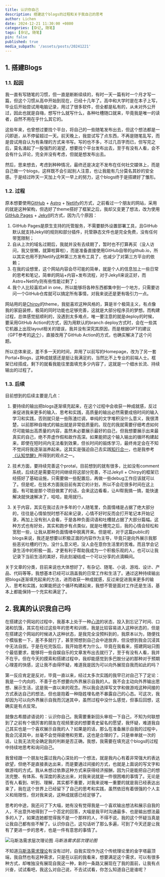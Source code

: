 ```yaml
---
title: 认识你自己
description: 搭建这个blogs的过程和关于我自己的思考
author: Lichen
date: 2024-12-21 11:30:00 +0800
categories: [杂记, 随笔]
tags: [杂记, 随笔]
pin: false
published: true
media_subpath: '/assets/posts/20241221'
---
```


## 1. 搭建Blogs

### 1.1. 起因

我一直有写随笔的习惯，但一直是断断续续的，有时一天一篇有时一个月才写一篇，但这个习惯从高中开始到现在，已经十几年了。高中和大学时是在本子上写，毕业后开始尝试用电脑记录，用过了很多软件，但全都是私有的，从未对外公开过，因此也就是自嗨，想写什么就写什么，各种吐槽随口就来，毕竟我是唯一的读者，自然不用在乎什么其它的。

这些年来，也曾想过要找个平台，将自己的一些随笔发布出去，但这个想法都是一闪即逝，从不停留超过一天。前天晚上，我尝试写了点东西，不再是随笔乱写，而是尝试用自认为有条理的方式来书写。写的也不多，不过几百字而已，但写完之后，莫名涌起了一股强烈的渴望，想要找个平台发布出去，至于有没有人看，会不会有什么评论，完全并没有考虑，但就是想发布出去。

然后，思来想去，考虑到种种情况，最终还是决定不发布在任何社交媒体上，而是自己做一个blogs，这样既不会引起别人注意，也让我能有几分莫名其妙的安全感。于是经过昨天一天加上今天一早上的努力，这个blogs终于是搭建好了雏形。

### 1.2. 过程

原本想要使用[GitHub](https://github.com) + [Astro](https://astro.build) + [Netlify](https://www.netlify.com)的方式，之前看过一个朋友的网站，采用的就是这种架构，但选好了theme搭好了框架之后，我却又变更了想法，改为使用[GitHub Pages](https://pages.github.com) + [Jekyll](https://jekyllrb.com)的方式，因为几个原因：

1. GitHub Pages是原生支持的托管服务，不需要额外设置部署工具，且GitHub默认就支持Jekyll的规则和部分插件，托管静态文件也是完全免费，没有任何带宽限制；
2. 自从上次的域名过期后，我就并没有去续期了，暂时也不打算再买（没人访问，我又很懒，就算啦算啦），而是准备直接使用GitHub自带的github.io，所以其实也用不到Netlify这种第三方发布工具了，也减少了对第三方平台的依赖；
3. 在我的设想里，这个网站内容会尽可能的简单，就是个人的信息加上一些日常的思考和笔记，简单的网站+内容+发布流程，对于Jekyll来说正好，而Astro+Netlify则有些性能过剩了；
4. 我个人比较喜欢all in one，所以能够将各种东西都集中到一个地方，只需要访问一个GitHub仓库就可以搞定所有事情，对我来说还是更有吸引力一点。

网站用的是[Chirpy](https://chirpy.cotes.page)的theme，我挺喜欢这种风格的，算是半个极简主义，有点像我的家庭装修，极简的同时功能也足够完善，这就是大部分程序员的梦想。而构建过程，总体感觉挺顺利的，没遇到太多难点，唯一要注意的就是deploy的时候，要采用GitHub Action的方式，因为用默认的branch deploy方式时，会在一些其它机器上出现layout相关的错误，我并没有深究其原因，而是根据GPT的建议（GPT参考的[这个](https://august295.github.io/posts/Chirpy本地部署/#622-问题)），直接改用了GitHub Action的方式，也确实解决了这个问题。

所以总体来说，差不多一天的时间，弃用了以前写的Homepage，改为了另一套Portal+Blogs，这种成就感还是挺让我满足的，当然比不上专业的前端人士。框架已经搭成，剩下的就看我能往里面填充多少内容了，这就是一个细水长流、持续输出的过程了。

### 1.3. 后续

目前想到的后续主要是几点：

1. 要持续的输出把blogs逐渐填充起来，在这个过程中会收获一种成就感，反过来促进我来更多的输入、思考和实践，高质量的输出必然需要成倍时间的输入学习和实践，否则就只是一些陈渣烂调，单纯的文字堆积没什么意义，我很清楚，以前那种自嗨式的输出就是非常低质量的。现在的我就需要仔细考虑如何尽可能输出高质量的内容，虽然未必要展示最好的自己，但我想要展示出来最真实的自己，绝不弄虚作假和故作高深。如果能把这个输入输出的循环构建起来，即使在短时间内无法看到效果，但长时间的锻炼学习，最终肯定会在不知不觉间将我逐渐滋养起来。这其实是强迫自己去实践[知行合一](https://zh.wikipedia.org/wiki/知行合一)，也是我参考[《认知觉醒》](https://book.douban.com/subject/35193035/)所得到的观点之一。

2. 技术方面，要持续完善这个protal，目前想到的就有很多，比如没有comment系统，后续还是需要花时间继续将这部分完善，不过Jekyll + Chirpy的框架已经搭好了基础设施，只需要做一些配置后，再做一些debug工作应该就可以了。但是呢，在技术方面我目前有其它的计划，所以不会花很多时间在这上面，有可能是那个项目做累了的话，会来这边看看，让AI帮我搞一搞，能快速解决就快速解决了，哈哈，能用就行。

3. 关于内容，其实在我过去许多年的个人随笔里，负面情绪是占据了绝大部分的，往往是心情愉悦时想不起来记录，心情不好时反而会打开笔记本开始记录，再加上没有别人会看，于是各种负面词语和吐槽就占据了大部分篇幅。这种方式也有好处，其实和跑步有点类似，就是吐槽完之后，我的心情会轻松和宽慰一些，让我从那种负面情绪中脱离开来。但是呢，对于这篇public的blogs来说，我还是想要以积极正面的内容作为主导，毕竟只是向外展示我那些恶劣吐槽的行为，没什么意义吧，没人会在意你生活里的苦难。而且学会记录生活中的积极一面，才更有利于帮助我成为一个积极乐观的人，也可以让我记录下当前生活的美好，将此刻凝结成一个可以分享的点滴瞬间。

关于文章的分类，目前来说也大体想好了，有杂记、随笔、小说、游戏、设计、产品、代码等等，我想基本已经可以涵盖我的日常工作和生活了。通过这种持续输出把blogs逐渐填充起来的方法，进而收获一种成就感，反过来促进我来更多的输入、思考和实践，如果能把这个循环构建起来，我想不管是面对工作还是生活，基本上都能保持一个充实和满足了。

## 2. 我真的认识我自己吗

在搭建这个网站的过程中，我基本上处于一种[心流](https://zh.wikipedia.org/zh-cn/心流理論)的状态，投入到忘记了时间、口渴和饥饿，其实在经过这些年的思考和训练，我是比较容易进入这种状态的，但是在搭建这个网站的时候进入这种状态，是我完全没预料到的，我原本以为，随便找个模版套一下，差不多就行了，甚至预想到自己会中途放弃，但没想到我会沉浸其中无法自拔。于是在吃完饭后，我开始思考为什么，毕竟在我看来，搭建网站只图个最低要求，能够将一些自娱自乐的文章发布出去就行了，至于有没有人看，我并不在乎。但在今天的摸索和搭建过程中，我却能感觉到多巴胺分泌的那种对于预期心理差的快感，这让我不由得怀疑，难道我是因为可以向外展现自我而如此的吗？

第一反应肯定是反对，毕竟一直以来，经过太多次实践的我早已对自己下了定论：我是一个内向的、不善于也不想要向外界展示自我的人。我不会主动向外界输出思想、展示生活，这是我一直以来的观念。所以我会选择写文字和做游戏这种间接的方式表达自己的想法，但也是抱着一种隐姓埋名绝不暴露自己的心态。可这次，我却因为可以向外界展示自我而沉迷其中，虽然过程中没什么感觉，但事后回想，这确实是有点反常。

就像古希腊谚语说的：认识你自己。我需要重新回头审视一下自己，不知为何联想到了之前有个很厉害的朋友在视频里说的想要青史留名的愿望，我怀疑，难道我自己其实也是一个喜欢展示自我的人？如果是的话，那么在准备展示自我的过程中，我会沉浸其中，丝毫不会觉得疲倦和劳累，这也是合理的了。只是单单就一次的话，让我无法完全确定我的判断是否正确，我想，我需要在填充这个blogs的过程中持续地思考和询问自己。

我曾经跟一个朋友吐露过我内心深处的一个想法，就是我内心有着非常强大的表达欲望，但绝不是直接表达出来，而是要通过间接的方式，也就是上面说的写文字和做游戏的方式。我从未想过依靠这种方式来获得经济报酬，因为只是能把自己的想法完整、有体系、有深度的表达出来，对我来说就是一件很困难的事情了。无论是否有人看到、听到、理解，其实都不重要，对我来说唯一重要的就是我已经表达出来了，我在这个世界上已经留下了自己的思考和实践，虽然依旧有着很强的个人主义和局限性，但对我来说，这种成就感已经足够了。

思考的中途，我还问了下大喵，她有没有觉得我是一个喜欢输出想法和展示自我的人，不出意外地得到了一个否定的回答，大喵是我平时沟通最多、也是输出想法最多的人了，如果连她都觉得我不是一个那样的人，不得不说，我的这个怀疑当真是让我自己都有些不解了。认识你自己，这句话听了那么多遍，可到了今天还是让我有了更进一步的思考，也是一件有意思的事情了。

![马斯洛需求层次理论图](1.png)
_马斯洛需求层次理论图_

不知道[马斯洛需求理论](https://zh.wikipedia.org/zh-cn/需求层次理论)有没有过时，自我实现作为这个传统理论里的金字塔最顶端，我自然也有这种需求，只是在以前的我看来，想要满足这个需求，可以有很多种方式，却唯独没有展现自我这一种，新的一条路又展现在了我的面前，让我有点兴奋，试试看吧，我这么对自己说，不去试试看，你怎么知道自己是谁呢？
